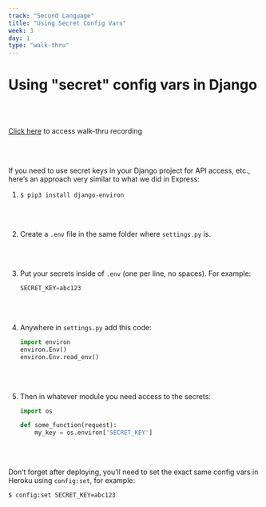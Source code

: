 ```yaml
---
track: "Second Language"
title: "Using Secret Config Vars"
week: 3
day: 1
type: "walk-thru"
---
```



# Using "secret" config vars in Django

<br>
<br>

[Click here](https://generalassembly.zoom.us/rec/share/nKz6qA8hM2WZ49nVadJjm6fLXS9Qsch2UmSsuZg9sQqYSNKWg3fAqutuTJyPCo_R.Olus9e_jJWRO5wgc?startTime=1600100641000) to access walk-thru recording

<br>
<br>




If you need to use secret keys in your Django project for API access, etc., here’s an approach very similar to what we did in Express:

1. `$ pip3 install django-environ`

<br>
<br>


2. Create a `.env` file in the same folder where `settings.py` is.

<br>
<br>


3. Put your secrets inside of `.env` (one per line, no spaces). For example:

	```python
	SECRET_KEY=abc123
	```
<br>
<br>


4. Anywhere in `settings.py` add this code:
	
	```python
	import environ
	environ.Env()
	environ.Env.read_env()
	```

<br>
<br>


5. Then in whatever module you need access to the secrets:
	
	```python
	import os
	
	def some_function(request):
	    my_key = os.environ['SECRET_KEY']
	```

<br>
<br>


Don’t forget after deploying, you’ll need to set the exact same config vars in Heroku using `config:set`, for example:

```bash
$ config:set SECRET_KEY=abc123
```